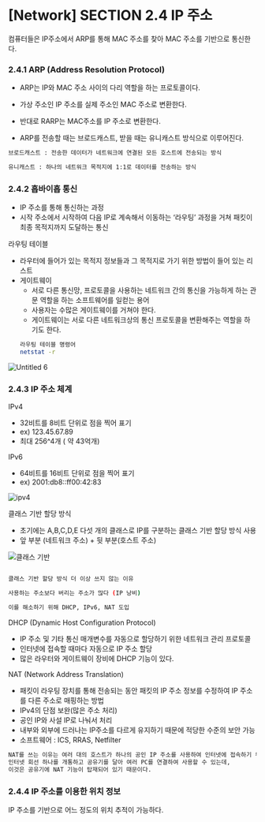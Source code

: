 # [Network] SECTION 2.4 IP 주소

컴퓨터들은 IP주소에서 ARP를 통해 MAC 주소를 찾아 MAC 주소를 기반으로 통신한다.

### 2.4.1 ARP (Address Resolution Protocol)

- ARP는 IP와 MAC 주소 사이의 다리 역할을 하는 프로토콜이다.
- 가상 주소인 IP 주소를 실제 주소인 MAC 주소로 변환한다.
- 반대로 RARP는 MAC주소를 IP 주소로 변환한다.

- ARP를 전송할 때는 브로드캐스트, 받을 때는 유니캐스트 방식으로 이루어진다.

```bash
브로드캐스트 : 전송한 데이터가 네트워크에 연결된 모든 호스트에 전송되는 방식

유니캐스트 : 하나의 네트워크 목적지에 1:1로 데이터를 전송하는 방식
```

### 2.4.2 홉바이홉 통신

- IP 주소를 통해 통신하는 과정
- 시작 주소에서 시작하여 다음 IP로 계속해서 이동하는 ‘라우팅’ 과정을 거쳐 패킷이 최종 목적지까지 도달하는 통신

라우팅 테이블

- 라우터에 들어가 있는 목적지 정보들과 그 목적지로 가기 위한 방법이 들어 있는 리스트
- 게이트웨이
  - 서로 다른 통신망, 프로토콜을 사용하는 네트워크 간의 통신을 가능하게 하는 관문 역할을 하는 소프트웨어를 일컫는 용어
  - 사용자는 수많은 게이트웨이를 거쳐야 한다.
  - 게이트웨이는 서로 다른 네트워크상의 통신 프로토콜을 변환해주는 역할을 하기도 한다.
  ```bash
  라우팅 테이블 명령어
  netstat -r
  ```
![Untitled 6](https://user-images.githubusercontent.com/40704078/209028734-a68eb1e5-35b2-4862-9eb3-bbd3493c5fcd.png)

### 2.4.3 IP 주소 체계

IPv4

- 32비트를 8비트 단위로 점을 찍어 표기
- ex) 123.45.67.89
- 최대 256^4개 ( 약 43억개)

IPv6

- 64비트를 16비트 단위로 점을 찍어 표기
- ex) 2001:db8::ff00:42:83

![ipv4](https://user-images.githubusercontent.com/40704078/209029368-a8733a3e-dc87-4abf-acce-5fba712df180.PNG)

클래스 기반 할당 방식

- 초기에는 A,B,C,D,E 다섯 개의 클래스로 IP를 구분하는 클래스 기반 할당 방식 사용
- 앞 부분 (네트워크 주소) + 뒷 부분(호스트 주소)

![클래스 기반](https://user-images.githubusercontent.com/40704078/209029457-98cecd39-0c7d-44bc-a313-fe8177865250.PNG)

```bash

클래스 기반 할당 방식 더 이상 쓰지 않는 이유

사용하는 주소보다 버리는 주소가 많다 (IP 낭비)

이를 해소하기 위해 DHCP, IPv6, NAT 도입
```

DHCP (Dynamic Host Configuration Protocol)

- IP 주소 및 기타 통신 매개변수를 자동으로 할당하기 위한 네트워크 관리 프로토콜
- 인터넷에 접속할 때마다 자동으로 IP 주소 할당
- 많은 라우터와 게이트웨이 장비에 DHCP 기능이 있다.

NAT (Network Address Translation)

- 패킷이 라우팅 장치를 통해 전송되는 동안 패킷의 IP 주소 정보를 수정하여 IP 주소를 다른 주소로 매핑하는 방법
- IPv4의 단점 보완(많은 주소 처리)
- 공인 IP와 사설 IP로 나눠서 처리
- 내부와 외부에 드러나는 IP주소를 다르게 유지하기 때문에 적당한 수준의 보안 가능
- 소프트웨어 : ICS, RRAS, Netfilter

```bash
NAT를 쓰는 이유는 여러 대의 호스트가 하나의 공인 IP 주소를 사용하여 인터넷에 접속하기 위함이다.
인터넷 회선 하나를 개통하고 공유기를 달아 여러 PC를 연결하여 사용할 수 있는데,
이것은 공유기에 NAT 기능이 탑재되어 있기 때문이다.
```

### 2.4.4 IP 주소를 이용한 위치 정보

IP 주소를 기반으로 어느 정도의 위치 추적이 가능하다.
